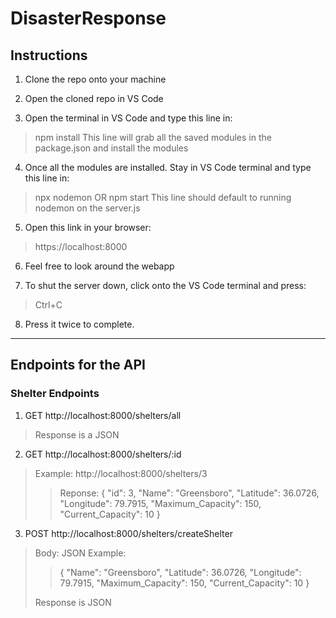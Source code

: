 # DisasterResponse
## Instructions
1. Clone the repo onto your machine

2. Open the cloned repo in VS Code

3. Open the terminal in VS Code and type this line in:

> npm install
> This line will grab all the saved modules in the package.json and install the modules

4. Once all the modules are installed. Stay in VS Code terminal and type this line in:

> npx nodemon OR npm start
> This line should default to running nodemon on the server.js

5. Open this link in your browser:

> https://localhost:8000

6. Feel free to look around the webapp

7. To shut the server down, click onto the VS Code terminal and press:

> Ctrl+C

8. Press it twice to complete.
---
## Endpoints for the API
### Shelter Endpoints
1. GET http://localhost:8000/shelters/all
> Response is a JSON
2. GET http://localhost:8000/shelters/:id
> Example:
> http://localhost:8000/shelters/3
>
>>Reponse:
>> {
>> "id": 3,
>> "Name": "Greensboro",
>> "Latitude": 36.0726,
>> "Longitude": 79.7915,
>> "Maximum_Capacity": 150,
>> "Current_Capacity": 10
>> }
3. POST http://localhost:8000/shelters/createShelter
> Body: JSON
> Example:
>
>> {
>> "Name": "Greensboro",
>> "Latitude": 36.0726,
>> "Longitude": 79.7915,
>> "Maximum_Capacity": 150,
>> "Current_Capacity": 10
>> }
>
> Response is JSON